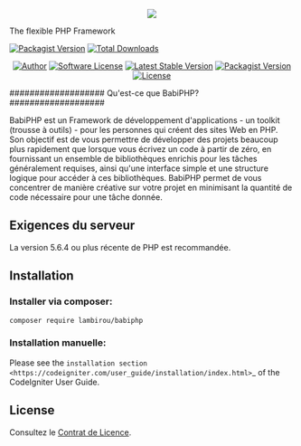 <p align="center"><img src="https://laravel.com/assets/img/components/logo-laravel.svg"></p>

The flexible PHP Framework

[![Packagist Version](https://img.shields.io/packagist/v/lambirou/babiphp.svg?style=flat-square)](https://packagist.org/packageslambirou/babiphp)
[![Total Downloads](https://img.shields.io/packagist/dt/lambirou/babiphp.svg?style=flat-square)](https://packagist.org/packages/lambirou/babiphp)

<p align="center">
<a href="https://twitter.com/lambirou225"><img src="https://img.shields.io/badge/author-@lambirou225-blue.svg?style=flat-square" alt="Author"></a>
<a href="https://packagist.org/packages/laravel/framework"><img src="https://img.shields.io/badge/license-MIT-brightgreen.svg?style=flat-square" alt="Software License"></a>
<a href="https://packagist.org/packages/laravel/framework"><img src="https://poser.pugx.org/laravel/framework/v/stable.svg" alt="Latest Stable Version"></a>
<a href="https://packagist.org/packages/lambirou/babiphp"><img src="https://img.shields.io/packagist/v/lambirou/babiphp.svg?style=flat-square" alt="Packagist Version"></a>
<a href="https://packagist.org/packages/laravel/framework"><img src="https://poser.pugx.org/laravel/framework/license.svg" alt="License"></a>
</p>


###################
Qu'est-ce que BabiPHP?
###################

BabiPHP est un Framework de développement d'applications - un toolkit (trousse à outils) - pour les personnes qui créent des sites Web en PHP. Son objectif est de vous permettre de développer des projets beaucoup plus rapidement que lorsque vous écrivez un code à partir de zéro, en fournissant un ensemble de bibliothèques enrichis pour les tâches généralement requises, ainsi qu'une interface simple et une structure logique pour accéder à ces bibliothèques. BabiPHP permet de vous concentrer de manière créative sur votre projet en minimisant la quantité de code nécessaire pour une tâche donnée.

## Exigences du serveur

La version 5.6.4 ou plus récente de PHP est recommandée.


## Installation

### Installer via composer:

```
composer require lambirou/babiphp
```

### Installation manuelle:

Please see the `installation section <https://codeigniter.com/user_guide/installation/index.html>`_
of the CodeIgniter User Guide.


## License

Consultez le [Contrat de Licence](https://github.com/lambirou/babiphp/blob/master/docs/license.rst).

